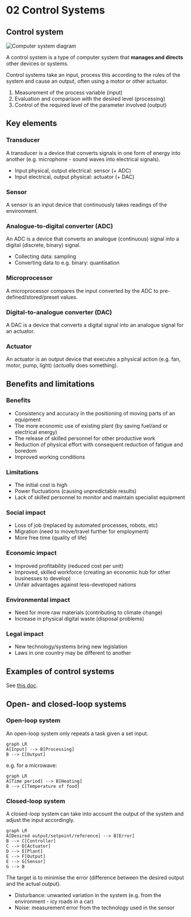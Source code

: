 # 02 Control Systems

## Control system

![Computer system diagram](https://i.imgur.com/r1MGZaz.jpg)

A control system is a type of computer system that **manages and directs** other devices or systems.

Control systems take an input, process this according to the rules of the system and cause an output, often using a motor or other actuator.

1. Measurement of the process variable (input)
2. Evaluation and comparison with the desired level (processing)
3. Control of the required level of the parameter involved (output)

## Key elements

### Transducer

A transducer is a device that converts signals in one form of energy into another (e.g. microphone - sound waves into electrical signals).

- Input physical, output electrical: sensor (+ ADC)
- Input electrical, output physical: actuator (+ DAC)

### Sensor

A sensor is an input device that continuously takes readings of the environment.

### Analogue-to-digital converter (ADC)

An ADC is a device that converts an analogue (continuous) signal into a digital (discrete, binary) signal.

- Collecting data: sampling
- Converting data to e.g. binary: quantisation

### Microprocessor

A microprocessor compares the input converted by the ADC to pre-defined/stored/preset values.

### Digital-to-analogue converter (DAC)

A DAC is a device that converts a digital signal into an analogue signal for an actuator.

### Actuator

An actuator is an output device that executes a physical action (e.g. fan, motor, pump, light) (*actua*lly does something).

## Benefits and limitations

### Benefits

- Consistency and accuracy in the positioning of moving parts of an equipment
- The more economic use of existing plant (by saving fuel/and or electrical energy)
- The release of skilled personnel for other productive work
- Reduction of physical effort with consequent reduction of fatigue and boredom
- Improved working conditions

### Limitations

- The initial cost is high
- Power fluctuations (causing unpredictable results)
- Lack of skilled personnel to monitor and maintain specialist equipment

### Social impact

- Loss of job (replaced by automated processes, robots, etc)
- Migration (need to move/travel further for employment)
- More free time (quality of life)

### Economic impact

- Improved profitability (reduced cost per unit)
- Improved, skilled workforce (creating an economic hub for other businesses to develop)
- Unfair advantages against less-developed nations

### Environmental impact

- Need for more raw materials (contributing to climate change)
- Increase in physical digital waste (disposal problems)

### Legal impact

- New technology/systems bring new legislation
- Laws in one country may be different to another

## Examples of control systems

See [this doc](https://docs.google.com/document/d/1mZYt2xFZAeeU8jlyYqiqSsCuTi2ByvX9gAHpsdSBNpU/edit).

## Open- and closed-loop systems

### Open-loop system

An open-loop system only repeats a task given a set input.

```mermaid
graph LR
A[Input] --> B[Processing]
B --> C[Output]
```

e.g. for a microwave:

```mermaid
graph LR
A[Time period] --> B[Heating]
B --> C[Temperature of food]
```

### Closed-loop system

A closed-loop system can take into account the output of the system and adjust the input accordingly.

```mermaid
graph LR
A[Desired output/setpoint/reference] --> B[Error]
B --> C[Controller]
C --> D[Actuator]
D --> E[Plant]
E --> F[Output]
E --> G[Sensor]
G --> B
```

The target is to minimise the error (difference between the desired output and the actual output).

- Disturbance: unwanted variation in the system (e.g. from the environment - icy roads in a car)
- Noise: measurement error from the technology used in the sensor
